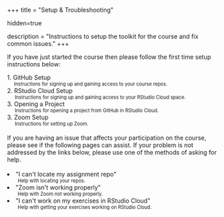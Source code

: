 +++
title = "Setup & Troubleshooting"

hidden=true

description = "Instructions to setup the toolkit for the course and fix common issues."
+++

If you have just started the course then please follow the first time setup instructions below:

<div>
  1. <a id="GitHubSetup">GitHub Setup</a>
  <dt style= "font-size: 0.8em; margin-left:16px;">Instructions for signing up and gaining access to your course repos.</dt>
</div>
<div>
  2. <a id="RStudioCloudSetup">RStudio Cloud Setup</a>
  <dt style= "font-size: 0.8em; margin-left:18px;">Instructions for signing up and gaining access to your RStudio Cloud space.</dt>
</div>
<div>
  3. <a id="OpeningAProject">Opening a Project</a>
  <dt style= "font-size: 0.8em; margin-left:18px;">Instructions for opening a project from GitHub in RStudio Cloud.</dt>
</div>
<div>
  3. <a id="ZoomSetup">Zoom Setup</a>
  <dt style= "font-size: 0.8em; margin-left:18px;">Instructions for setting up Zoom.</dt>
</div>

<br>
If you are having an issue that affects your participation on the course, please see if the following pages can assist. If your problem is not addressed by the links below, please use one of the methods of asking for <a id="help">help</a>.
<br><br>
<div>
  <li><a id="RepoHelp">"I can't locate my assignment repo"</a></li>
  <dt style= "font-size: 0.8em; margin-left:25px">Help with locating your repos.</dt>
</div>
<div>
  <li><a id="ZoomHelp">"Zoom isn't working properly"</a></li>
  <dt style= "font-size: 0.8em; margin-left:25px">Help with Zoom not working properly.</dt>
</div>

<div>
  <li><a id="ExerciseHelp">"I can't work on my exercises in RStudio Cloud"</a></li>
  <dt style= "font-size: 0.8em; margin-left:25px">Help with getting your exercises working on RStudio Cloud.</dt>
</div>